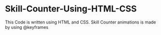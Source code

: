 # Skill-Counter-Using-HTML-CSS
This Code is written using HTML and CSS.
Skill Counter animations is made by using @keyframes 
